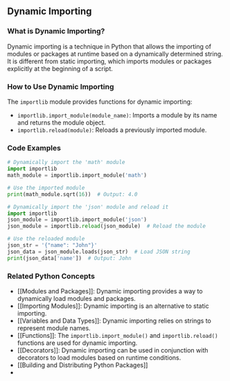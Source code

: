 ## Dynamic Importing

### What is Dynamic Importing?
Dynamic importing is a technique in Python that allows the importing of modules or packages at runtime based on a dynamically determined string. It is different from static importing, which imports modules or packages explicitly at the beginning of a script.

### How to Use Dynamic Importing
The `importlib` module provides functions for dynamic importing:

- `importlib.import_module(module_name)`: Imports a module by its name and returns the module object.
- `importlib.reload(module)`: Reloads a previously imported module.

### Code Examples
```python
# Dynamically import the 'math' module
import importlib
math_module = importlib.import_module('math')

# Use the imported module
print(math_module.sqrt(16))  # Output: 4.0
```

```python
# Dynamically import the 'json' module and reload it
import importlib
json_module = importlib.import_module('json')
json_module = importlib.reload(json_module)  # Reload the module

# Use the reloaded module
json_str = '{"name": "John"}'
json_data = json_module.loads(json_str)  # Load JSON string
print(json_data['name'])  # Output: John
```

### Related Python Concepts

- [[Modules and Packages]]: Dynamic importing provides a way to dynamically load modules and packages.
- [[Importing Modules]]: Dynamic importing is an alternative to static importing.
- [[Variables and Data Types]]: Dynamic importing relies on strings to represent module names.
- [[Functions]]: The `importlib.import_module()` and `importlib.reload()` functions are used for dynamic importing.
- [[Decorators]]: Dynamic importing can be used in conjunction with decorators to load modules based on runtime conditions.
- [[Building and Distributing Python Packages]]
- 